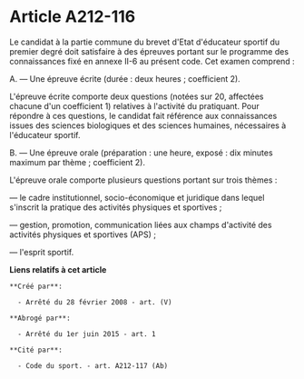 # Article A212-116

Le candidat à la partie commune du brevet d'Etat d'éducateur sportif du premier degré doit satisfaire à des épreuves portant
sur le programme des connaissances fixé en annexe II-6 au présent code. Cet examen comprend :

A. ― Une épreuve écrite (durée : deux heures ; coefficient 2).

L'épreuve écrite comporte deux questions (notées sur 20, affectées chacune d'un coefficient 1) relatives à l'activité du
pratiquant. Pour répondre à ces questions, le candidat fait référence aux connaissances issues des sciences biologiques et
des sciences humaines, nécessaires à l'éducateur sportif.

B. ― Une épreuve orale (préparation : une heure, exposé : dix minutes maximum par thème ; coefficient 2).

L'épreuve orale comporte plusieurs questions portant sur trois thèmes :

― le cadre institutionnel, socio-économique et juridique dans lequel s'inscrit la pratique des activités physiques et
sportives ;

― gestion, promotion, communication liées aux champs d'activité des activités physiques et sportives (APS) ;

― l'esprit sportif.

**Liens relatifs à cet article**

	**Créé par**:

	  - Arrêté du 28 février 2008 - art. (V)

	**Abrogé par**:

	  - Arrêté du 1er juin 2015 - art. 1

	**Cité par**:

	  - Code du sport. - art. A212-117 (Ab)
